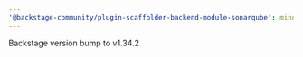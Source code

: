 ```yaml
---
'@backstage-community/plugin-scaffolder-backend-module-sonarqube': minor
---
```


Backstage version bump to v1.34.2
